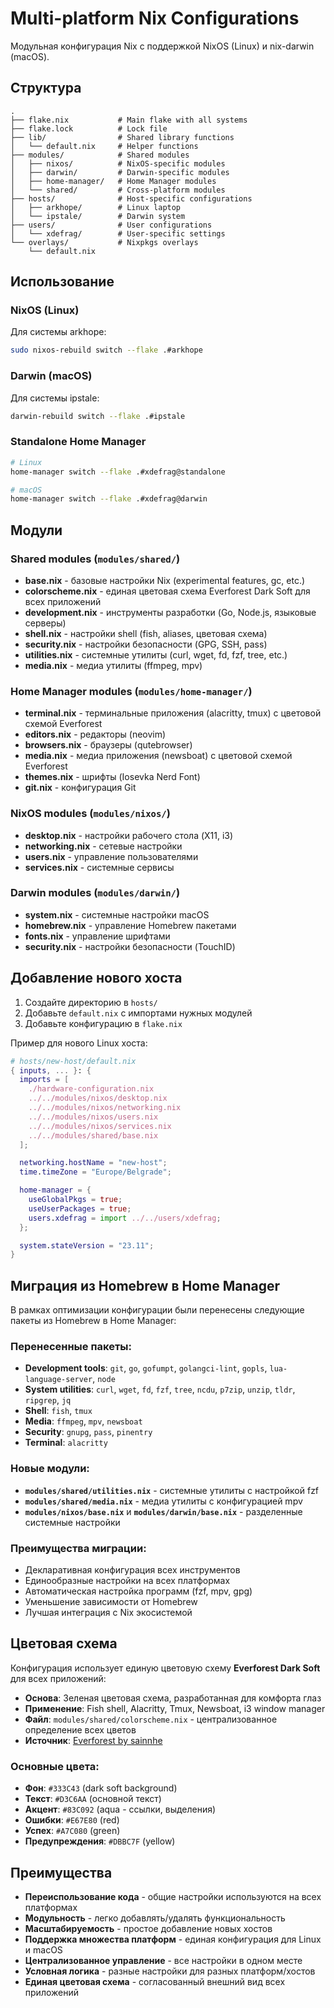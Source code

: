 # Multi-platform Nix Configurations

Модульная конфигурация Nix с поддержкой NixOS (Linux) и nix-darwin (macOS).

## Структура

```
.
├── flake.nix           # Main flake with all systems
├── flake.lock          # Lock file
├── lib/                # Shared library functions
│   └── default.nix     # Helper functions
├── modules/            # Shared modules
│   ├── nixos/          # NixOS-specific modules
│   ├── darwin/         # Darwin-specific modules
│   ├── home-manager/   # Home Manager modules
│   └── shared/         # Cross-platform modules
├── hosts/              # Host-specific configurations
│   ├── arkhope/        # Linux laptop
│   └── ipstale/        # Darwin system
├── users/              # User configurations
│   └── xdefrag/        # User-specific settings
└── overlays/           # Nixpkgs overlays
    └── default.nix
```

## Использование

### NixOS (Linux)

Для системы arkhope:

```bash
sudo nixos-rebuild switch --flake .#arkhope
```

### Darwin (macOS)

Для системы ipstale:

```bash
darwin-rebuild switch --flake .#ipstale
```

### Standalone Home Manager

```bash
# Linux
home-manager switch --flake .#xdefrag@standalone

# macOS
home-manager switch --flake .#xdefrag@darwin
```

## Модули

### Shared modules (`modules/shared/`)
- **base.nix** - базовые настройки Nix (experimental features, gc, etc.)
- **colorscheme.nix** - единая цветовая схема Everforest Dark Soft для всех приложений
- **development.nix** - инструменты разработки (Go, Node.js, языковые серверы)
- **shell.nix** - настройки shell (fish, aliases, цветовая схема)
- **security.nix** - настройки безопасности (GPG, SSH, pass)
- **utilities.nix** - системные утилиты (curl, wget, fd, fzf, tree, etc.)
- **media.nix** - медиа утилиты (ffmpeg, mpv)

### Home Manager modules (`modules/home-manager/`)
- **terminal.nix** - терминальные приложения (alacritty, tmux) с цветовой схемой Everforest
- **editors.nix** - редакторы (neovim)
- **browsers.nix** - браузеры (qutebrowser)
- **media.nix** - медиа приложения (newsboat) с цветовой схемой Everforest
- **themes.nix** - шрифты (Iosevka Nerd Font)
- **git.nix** - конфигурация Git

### NixOS modules (`modules/nixos/`)
- **desktop.nix** - настройки рабочего стола (X11, i3)
- **networking.nix** - сетевые настройки
- **users.nix** - управление пользователями
- **services.nix** - системные сервисы

### Darwin modules (`modules/darwin/`)
- **system.nix** - системные настройки macOS
- **homebrew.nix** - управление Homebrew пакетами
- **fonts.nix** - управление шрифтами
- **security.nix** - настройки безопасности (TouchID)

## Добавление нового хоста

1. Создайте директорию в `hosts/`
2. Добавьте `default.nix` с импортами нужных модулей
3. Добавьте конфигурацию в `flake.nix`

Пример для нового Linux хоста:

```nix
# hosts/new-host/default.nix
{ inputs, ... }: {
  imports = [
    ./hardware-configuration.nix
    ../../modules/nixos/desktop.nix
    ../../modules/nixos/networking.nix
    ../../modules/nixos/users.nix
    ../../modules/nixos/services.nix
    ../../modules/shared/base.nix
  ];

  networking.hostName = "new-host";
  time.timeZone = "Europe/Belgrade";

  home-manager = {
    useGlobalPkgs = true;
    useUserPackages = true;
    users.xdefrag = import ../../users/xdefrag;
  };

  system.stateVersion = "23.11";
}
```

## Миграция из Homebrew в Home Manager

В рамках оптимизации конфигурации были перенесены следующие пакеты из Homebrew в Home Manager:

### Перенесенные пакеты:
- **Development tools**: `git`, `go`, `gofumpt`, `golangci-lint`, `gopls`, `lua-language-server`, `node`
- **System utilities**: `curl`, `wget`, `fd`, `fzf`, `tree`, `ncdu`, `p7zip`, `unzip`, `tldr`, `ripgrep`, `jq`
- **Shell**: `fish`, `tmux`
- **Media**: `ffmpeg`, `mpv`, `newsboat`
- **Security**: `gnupg`, `pass`, `pinentry`
- **Terminal**: `alacritty`

### Новые модули:
- **`modules/shared/utilities.nix`** - системные утилиты с настройкой fzf
- **`modules/shared/media.nix`** - медиа утилиты с конфигурацией mpv
- **`modules/nixos/base.nix`** и **`modules/darwin/base.nix`** - разделенные системные настройки

### Преимущества миграции:
- Декларативная конфигурация всех инструментов
- Единообразные настройки на всех платформах
- Автоматическая настройка программ (fzf, mpv, gpg)
- Уменьшение зависимости от Homebrew
- Лучшая интеграция с Nix экосистемой

## Цветовая схема

Конфигурация использует единую цветовую схему **Everforest Dark Soft** для всех приложений:

- **Основа**: Зеленая цветовая схема, разработанная для комфорта глаз
- **Применение**: Fish shell, Alacritty, Tmux, Newsboat, i3 window manager
- **Файл**: `modules/shared/colorscheme.nix` - централизованное определение всех цветов
- **Источник**: [Everforest by sainnhe](https://github.com/sainnhe/everforest/blob/master/palette.md)

### Основные цвета:
- **Фон**: `#333C43` (dark soft background)
- **Текст**: `#D3C6AA` (основной текст)
- **Акцент**: `#83C092` (aqua - ссылки, выделения)
- **Ошибки**: `#E67E80` (red)
- **Успех**: `#A7C080` (green)
- **Предупреждения**: `#DBBC7F` (yellow)

## Преимущества

- **Переиспользование кода** - общие настройки используются на всех платформах
- **Модульность** - легко добавлять/удалять функциональность
- **Масштабируемость** - простое добавление новых хостов
- **Поддержка множества платформ** - единая конфигурация для Linux и macOS
- **Централизованное управление** - все настройки в одном месте
- **Условная логика** - разные настройки для разных платформ/хостов
- **Единая цветовая схема** - согласованный внешний вид всех приложений